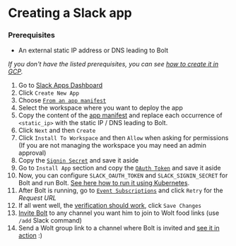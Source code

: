 # Creating a Slack app
### Prerequisites
* An external static IP address or DNS leading to Bolt

_If you don't have the listed prerequisites, you can see [how to create it in GCP](./k8s_gcp.md#create-a-static-external-ip)._

1. Go to [Slack Apps Dashboard](https://api.slack.com/apps)
2. Click `Create New App`
3. Choose [`From an app manifest`](../assets/slack/3_create.png)
4. Select the workspace where you want to deploy the app
5. Copy the content of the [app manifest](../../deploy/app_manifest.yaml) 
and replace each occurrence of `<static_ip>` with the static IP / DNS leading to Bolt.
6. Click `Next` and then `Create`
7. Click `Install To Workspace` and then `Allow` when asking for permissions (If you are not managing the workspace you may need an admin approval)
8. Copy the [`Signin Secret`](../assets/slack/8_creds.png) and save it aside
9. Go to `Install App` section and copy the [`OAuth Token`](../assets/slack/9_token.png) and save it aside
10. Now, you can configure `SLACK_OAUTH_TOKEN` and `SLACK_SIGNIN_SECRET` for Bolt and run Bolt. [See here how to run it using Kubernetes](k8s.md).
11. After Bolt is running, go to [`Event Subscriptions`](../assets/slack/11_verify.png) and click `Retry` for the _Request URL_
12. If all went well, the [verification should work](../assets/slack/12_verified.png), click `Save Changes`
13. [Invite Bolt](../assets/slack/13_add.png) to any channel you want him to join to Wolt food links (use `/add` Slack command)
14. Send a Wolt group link to a channel where Bolt is invited and [see it in action](../assets/slack/14_working.png) :)